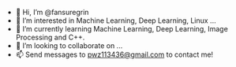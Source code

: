 - 👋 Hi, I’m @fansuregrin
- 👀 I’m interested in Machine Learning, Deep Learning, Linux ...
- 🌱 I’m currently learning Machine Learning, Deep Learning, Image Processing and C++.
- 💞️ I’m looking to collaborate on ...
- 📫 Send messages to pwz113436@gmail.com to contact me!

<!---
fansuregrin/fansuregrin is a ✨ special ✨ repository because its `README.md` (this file) appears on your GitHub profile.
You can click the Preview link to take a look at your changes.
--->
